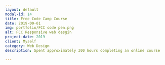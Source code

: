 ```yaml
---
layout: default
modal-id: 14
title: Free Code Camp Course
date: 2019-09-01
img: portfolio/FCC code pen.png
alt: FCC Responsive web desgin
project-date: 2019
client: Myself
category: Web Design
description: Spent approximately 300 hours completing an online course in Responsive web design on FreeCodeCamp. Completed assessment following completion of the course designing 5 differenet wed pages that had to meet the responsive criteria set out by the course. All pages and accompanying code can be viewed on my CodePen dashboard.

---
```

